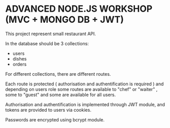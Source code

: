 # ADVANCED NODE.JS WORKSHOP (MVC + MONGO DB + JWT)

This project represent small restaurant API.

In the database should be 3 collections:

- users
- dishes
- orders

For different collections, there are different routes.

Each route is protected ( authorisation and authentification is required ) and depending on users role some routes are available to "chef" or "waiter" , some to "guest" and some are available for all users.

Authorisation and authentification is implemented through JWT module, and tokens are provided to users via cookies.

Passwords are encrypted using bcrypt module.
